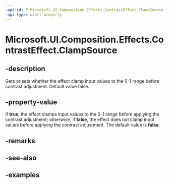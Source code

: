 ```yaml
---
-api-id: P:Microsoft.UI.Composition.Effects.ContrastEffect.ClampSource
-api-type: winrt property
---
```


<!-- Property syntax.
public bool ClampSource { get;  set; }
-->

# Microsoft.UI.Composition.Effects.ContrastEffect.ClampSource

## -description
Gets or sets whether the effect clamp input values to the 0-1 range before contrast adjustment. Default value false.

## -property-value
If **true**, the effect clamps input values to the 0-1 range before applying the contrast adjustment; otherwise, if **false**, the effect does not clamp input values before applying the contrast adjustment. The default value is **false**. 

## -remarks

## -see-also

## -examples

